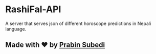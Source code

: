 # RashiFal-API

A server that serves json of different horoscope predictions in Nepali language.
## Made with ❤️ by [Prabin Subedi](https://www.facebook.com/coder.pravin)
